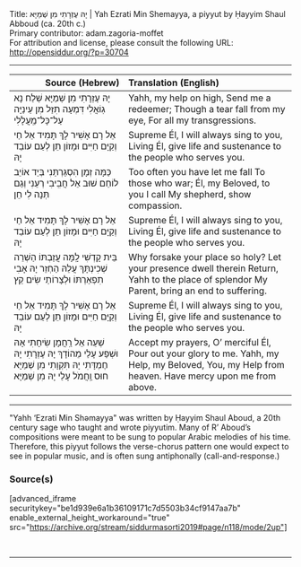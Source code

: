 <html>
<head></head>
<body>
Title: יָהּ עֶזְרָתִי מִן שְׁמַיָּא | Yah Ezrati Min Shemayya, a piyyut by Ḥayyim Shaul Abboud (ca. 20th c.)<br />
Primary contributor: adam.zagoria-moffet<br />
For attribution and license, please consult the following URL: <a href="http://opensiddur.org/?p=30704">http://opensiddur.org/?p=30704</a>
<p />
<hr />

<table style="margin-left: auto;margin-right: auto;" class="draggable">
<thead><tr><th id="x" style="text-align: right;">Source (Hebrew)</th><th style="text-align: left;">Translation (English)</th></tr></thead>
<tbody>
<tr><td style="vertical-align:top;">
<div class="liturgy"><span lang="he">
יָהּ עֶזְרָתִי מִן שְׁמַיָּא        
שְׁלַח נָא גֽוֹאֲלִי 
דִּמְעָה תִזַּל מִן עֵינַיָּה   
עַל־כָּל־מַֽעֲלָלִי
</span></div></td>
 
<td style="vertical-align:top;">
<div class="english">
Yahh, my help on high,          
Send me a redeemer;
Though a tear fall from my eye, 
For all my transgressions.
</div></td></tr>


<tr><td style="vertical-align:top;">
<div class="liturgy"><span lang="he">
אֵל רָם אָשִׁיר לָךְ תָּמִיד אֵל חַי וְקַיָּם
חַיִּים וּמָזוֹן תֵן לְעַם עוֹבֵד יָהּ
</span></div></td>
 
<td style="vertical-align:top;">
<div class="english">
Supreme Él, I will always sing to you, Living Él, 
give life and sustenance to the people who serves you.
</div></td></tr>


<tr><td style="vertical-align:top;">
<div class="liturgy"><span lang="he">
כַּמָּה זְמָן הִסְגַּרְתַּנִי     
בְּיַד אוֹיֵב לוֹחֵם
שׁוּב אֵל חֲבִֽיבִי רְעֵנִי          
וְגַם תְּנָה לִי חֵן
</span></div></td>
 
<td style="vertical-align:top;">
<div class="english">
Too often you have let me fall
To those who war;
Él, my Beloved, to you I call
My shepherd, show compassion.
</div></td></tr>


<tr><td style="vertical-align:top;">
<div class="liturgy"><span lang="he">
אֵל רָם אָשִׁיר לָךְ תָּמִיד אֵל חַי וְקַיָּם
חַיִּים וּמָזוֹן תֵן לְעַם עוֹבֵד יָהּ
</span></div></td>
 
<td style="vertical-align:top;">
<div class="english">
Supreme Él, I will always sing to you, Living Él, 
give life and sustenance to the people who serves you.
</div></td></tr>


<tr><td style="vertical-align:top;">
<div class="liturgy"><span lang="he">
בֵּית קָדְשִׁי לָֽמָּה עֲזַבְתּוֹ   
הַשְׁרֵה שְׁכִינְתָּךְ עֲלֵהּ
הַחְזֵר יָהּ אָבִי תִפְאַרְתּוֹ 
וּלְצָרוֹתַי שִׂים קֵץ
</span></div></td>
 
<td style="vertical-align:top;">
<div class="english">
Why forsake your place so holy?
Let your presence dwell therein
Return, Yahh to the place of splendor
My Parent, bring an end to suffering. 
</div></td></tr>


<tr><td style="vertical-align:top;">
<div class="liturgy"><span lang="he">
אֵל רָם אָשִׁיר לָךְ תָּמִיד אֵל חַי וְקַיָּם
חַיִּים וּמָזוֹן תֵן לְעַם עוֹבֵד יָהּ
</span></div></td>
 
<td style="vertical-align:top;">
<div class="english">
Supreme Él, I will always sing to you, Living Él, 
give life and sustenance to the people who serves you.
</div></td></tr>


<tr><td style="vertical-align:top;">
<div class="liturgy"><span lang="he">
שְׁעֵה אֵל רַֽחֲמָן שִׂיחָתִי אָהּ   
וּשְׁפַע עָלַי מֵהוֹדָךְ
יָהּ עֶזְרָתִי יָהּ חֶמְדָּתִי              
יָהּ תִּקְוָתִי מִן שְׁמַיָּא
חוּס וַֽחֲמֹל עָלַי יָהּ מִן שְׁמַיָּא
</span></div></td>
 
<td style="vertical-align:top;">
<div class="english">
Accept my prayers, O’ merciful Él,
Pour out your glory to me.
Yahh, my Help, my Beloved,
You, my Help from heaven.
Have mercy upon me from above.
</div></td></tr>
</tbody></table>

<hr />

"Yahh ‘Ezrati Min Shəmayya" was written by Ḥayyim Shaul Aboud, a 20th century sage who taught and wrote piyyutim. Many of R’ Aboud’s compositions were meant to be sung to popular Arabic melodies of his time. Therefore, this piyyut follows the verse-chorus pattern one would expect to see in popular music, and is often sung antiphonally (call-and-response.)

<h3>Source(s)</h3>

[advanced_iframe securitykey="be1d939e6a1b36109171c7d5503b34cf9147aa7b" enable_external_height_workaround="true" src="https://archive.org/stream/siddurmasorti2019#page/n118/mode/2up"]

&nbsp;

<hr />

&nbsp;
</body>
</html>